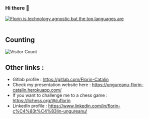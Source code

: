 ### Hi there 👋

<a href="https://github.com/anuraghazra/convoychat"><img src="https://github-readme-stats.vercel.app/api/top-langs/?username=Florin-Catalin&layout=compact&theme=buefy" alt="Florin is technology agnostic but the  top languages are"/></a><br><br />
## Counting
![Visitor Count](https://profile-counter.glitch.me/Florin-Catalin/count.svg)

## Other links : 

* Gitlab profile : https://gitlab.com/Florin-Catalin
* Check my presentation website here : https://ungureanu-florin-catalin.herokuapp.com/
* If you want to  challenge me to a chess game : https://lichess.org/@/uflorin
* LinkedIn profile : https://www.linkedin.com/in/florin-c%C4%83t%C4%83lin-ungureanu/

